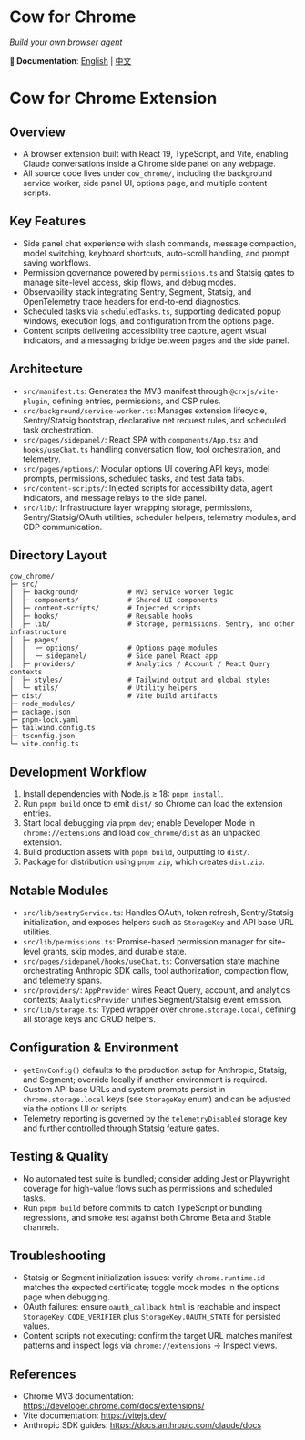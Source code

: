 # Cow for Chrome

*Build your own browser agent*

**📖 Documentation**: [English](README.md) | [中文](README_zh.md)

# Cow for Chrome Extension

## Overview
- A browser extension built with React 19, TypeScript, and Vite, enabling Claude conversations inside a Chrome side panel on any webpage.
- All source code lives under `cow_chrome/`, including the background service worker, side panel UI, options page, and multiple content scripts.

## Key Features
- Side panel chat experience with slash commands, message compaction, model switching, keyboard shortcuts, auto-scroll handling, and prompt saving workflows.
- Permission governance powered by `permissions.ts` and Statsig gates to manage site-level access, skip flows, and debug modes.
- Observability stack integrating Sentry, Segment, Statsig, and OpenTelemetry trace headers for end-to-end diagnostics.
- Scheduled tasks via `scheduledTasks.ts`, supporting dedicated popup windows, execution logs, and configuration from the options page.
- Content scripts delivering accessibility tree capture, agent visual indicators, and a messaging bridge between pages and the side panel.

## Architecture
- `src/manifest.ts`: Generates the MV3 manifest through `@crxjs/vite-plugin`, defining entries, permissions, and CSP rules.
- `src/background/service-worker.ts`: Manages extension lifecycle, Sentry/Statsig bootstrap, declarative net request rules, and scheduled task orchestration.
- `src/pages/sidepanel/`: React SPA with `components/App.tsx` and `hooks/useChat.ts` handling conversation flow, tool orchestration, and telemetry.
- `src/pages/options/`: Modular options UI covering API keys, model prompts, permissions, scheduled tasks, and test data tabs.
- `src/content-scripts/`: Injected scripts for accessibility data, agent indicators, and message relays to the side panel.
- `src/lib/`: Infrastructure layer wrapping storage, permissions, Sentry/Statsig/OAuth utilities, scheduler helpers, telemetry modules, and CDP communication.

## Directory Layout
```text
cow_chrome/
├─ src/
│  ├─ background/            # MV3 service worker logic
│  ├─ components/            # Shared UI components
│  ├─ content-scripts/       # Injected scripts
│  ├─ hooks/                 # Reusable hooks
│  ├─ lib/                   # Storage, permissions, Sentry, and other infrastructure
│  ├─ pages/
│  │  ├─ options/            # Options page modules
│  │  └─ sidepanel/          # Side panel React app
│  ├─ providers/             # Analytics / Account / React Query contexts
│  ├─ styles/                # Tailwind output and global styles
│  └─ utils/                 # Utility helpers
├─ dist/                     # Vite build artifacts
├─ node_modules/
├─ package.json
├─ pnpm-lock.yaml
├─ tailwind.config.ts
├─ tsconfig.json
└─ vite.config.ts
```

## Development Workflow
1. Install dependencies with Node.js ≥ 18: `pnpm install`.
2. Run `pnpm build` once to emit `dist/` so Chrome can load the extension entries.
3. Start local debugging via `pnpm dev`; enable Developer Mode in `chrome://extensions` and load `cow_chrome/dist` as an unpacked extension.
4. Build production assets with `pnpm build`, outputting to `dist/`.
5. Package for distribution using `pnpm zip`, which creates `dist.zip`.

## Notable Modules
- `src/lib/sentryService.ts`: Handles OAuth, token refresh, Sentry/Statsig initialization, and exposes helpers such as `StorageKey` and API base URL utilities.
- `src/lib/permissions.ts`: Promise-based permission manager for site-level grants, skip modes, and durable state.
- `src/pages/sidepanel/hooks/useChat.ts`: Conversation state machine orchestrating Anthropic SDK calls, tool authorization, compaction flow, and telemetry spans.
- `src/providers/`: `AppProvider` wires React Query, account, and analytics contexts; `AnalyticsProvider` unifies Segment/Statsig event emission.
- `src/lib/storage.ts`: Typed wrapper over `chrome.storage.local`, defining all storage keys and CRUD helpers.

## Configuration & Environment
- `getEnvConfig()` defaults to the production setup for Anthropic, Statsig, and Segment; override locally if another environment is required.
- Custom API base URLs and system prompts persist in `chrome.storage.local` keys (see `StorageKey` enum) and can be adjusted via the options UI or scripts.
- Telemetry reporting is governed by the `telemetryDisabled` storage key and further controlled through Statsig feature gates.

## Testing & Quality
- No automated test suite is bundled; consider adding Jest or Playwright coverage for high-value flows such as permissions and scheduled tasks.
- Run `pnpm build` before commits to catch TypeScript or bundling regressions, and smoke test against both Chrome Beta and Stable channels.

## Troubleshooting
- Statsig or Segment initialization issues: verify `chrome.runtime.id` matches the expected certificate; toggle mock modes in the options page when debugging.
- OAuth failures: ensure `oauth_callback.html` is reachable and inspect `StorageKey.CODE_VERIFIER` plus `StorageKey.OAUTH_STATE` for persisted values.
- Content scripts not executing: confirm the target URL matches manifest patterns and inspect logs via `chrome://extensions` → Inspect views.

## References
- Chrome MV3 documentation: https://developer.chrome.com/docs/extensions/
- Vite documentation: https://vitejs.dev/
- Anthropic SDK guides: https://docs.anthropic.com/claude/docs


